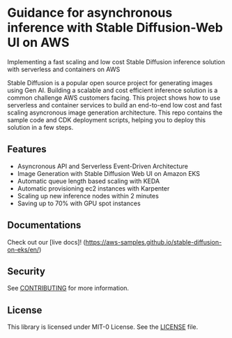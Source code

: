 # Guidance for asynchronous inference with Stable Diffusion-Web UI on AWS

Implementing a fast scaling and low cost Stable Diffusion inference solution with serverless and containers on AWS

Stable Diffusion is a popular open source project for generating images using Gen AI. Building a scalable and cost efficient inference solution is a common challenge AWS customers facing. This project shows how to use serverless and container services to build an end-to-end low cost and fast scaling asyncronous image generation architecture. This repo contains the sample code and CDK deployment scripts, helping you to deploy this solution in a few steps.

## Features

- Asyncronous API and Serverless Event-Driven Architecture
- Image Generation with Stable Diffusion Web UI on Amazon EKS
- Automatic queue length based scaling with KEDA
- Automatic provisioning ec2 instances with Karpenter
- Scaling up new inference nodes within 2 minutes
- Saving up to 70% with GPU spot instances

## Documentations

Check out our [live docs]! (https://aws-samples.github.io/stable-diffusion-on-eks/en/)

## Security

See [CONTRIBUTING](CONTRIBUTING.md#security-issue-notifications) for more information.

## License

This library is licensed under MIT-0 License. See the [LICENSE](LICENSE) file.
